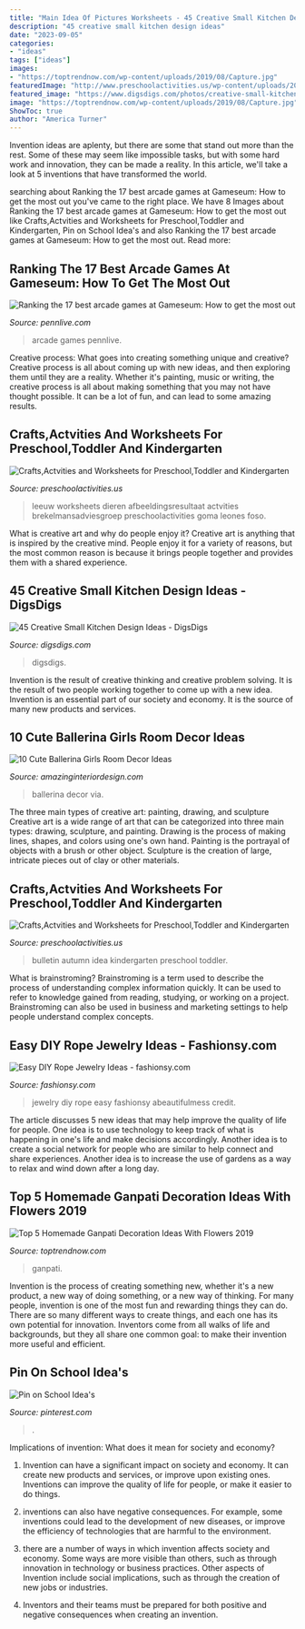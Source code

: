 ```yaml
---
title: "Main Idea Of Pictures Worksheets - 45 Creative Small Kitchen Design Ideas"
description: "45 creative small kitchen design ideas"
date: "2023-09-05"
categories:
- "ideas"
tags: ["ideas"]
images:
- "https://toptrendnow.com/wp-content/uploads/2019/08/Capture.jpg"
featuredImage: "http://www.preschoolactivities.us/wp-content/uploads/2015/08/autumn-bulletin-board-idea-3.jpg"
featured_image: "https://www.digsdigs.com/photos/creative-small-kitchen-ideas-45.jpg"
image: "https://toptrendnow.com/wp-content/uploads/2019/08/Capture.jpg"
ShowToc: true
author: "America Turner"
---
```



Invention ideas are aplenty, but there are some that stand out more than the rest. Some of these may seem like impossible tasks, but with some hard work and innovation, they can be made a reality. In this article, we'll take a look at 5 inventions that have transformed the world.

	

		
searching about Ranking the 17 best arcade games at Gameseum: How to get the most out you've came to the right place. We have 8 Images about Ranking the 17 best arcade games at Gameseum: How to get the most out like Crafts,Actvities and Worksheets for Preschool,Toddler and Kindergarten, Pin on School Idea&#039;s and also Ranking the 17 best arcade games at Gameseum: How to get the most out. Read more:
		
    
## Ranking The 17 Best Arcade Games At Gameseum: How To Get The Most Out

<img loading=lazy src="https://www.pennlive.com/resizer/ecj41Ljb7g8vsjpgPiU6KWWOD8Y=/1200x0/arc-anglerfish-arc2-prod-advancelocal.s3.amazonaws.com/public/6KAGJHRY3VCI5E6EL2YENZV2PA.jpg" onerror="this.onerror=null;this.src='https://tse2.mm.bing.net/th?id=OIP.JXxJ31O006OtiYWtzPdgugHaE8&amp;pid=15.1';" alt="Ranking the 17 best arcade games at Gameseum: How to get the most out">

_Source: pennlive.com_

>arcade games pennlive. 

	

Creative process: What goes into creating something unique and creative?
Creative process is all about coming up with new ideas, and then exploring them until they are a reality. Whether it's painting, music or writing, the creative process is all about making something that you may not have thought possible. It can be a lot of fun, and can lead to some amazing results.

    
## Crafts,Actvities And Worksheets For Preschool,Toddler And Kindergarten

<img loading=lazy src="http://www.preschoolactivities.us/wp-content/uploads/2015/09/free-lion-craft-idea.jpg" onerror="this.onerror=null;this.src='https://tse4.mm.bing.net/th?id=OIP.YmtvEIYmAsFNPyhSd-7nbgHaJ4&amp;pid=15.1';" alt="Crafts,Actvities and Worksheets for Preschool,Toddler and Kindergarten">

_Source: preschoolactivities.us_

>leeuw worksheets dieren afbeeldingsresultaat actvities brekelmansadviesgroep preschoolactivities goma leones foso. 

	

What is creative art and why do people enjoy it?
Creative art is anything that is inspired by the creative mind. People enjoy it for a variety of reasons, but the most common reason is because it brings people together and provides them with a shared experience.

    
## 45 Creative Small Kitchen Design Ideas - DigsDigs

<img loading=lazy src="https://www.digsdigs.com/photos/creative-small-kitchen-ideas-45.jpg" onerror="this.onerror=null;this.src='https://tse1.mm.bing.net/th?id=OIP.Et7EsA0OVrquie2KbH2qdgHaJe&amp;pid=15.1';" alt="45 Creative Small Kitchen Design Ideas - DigsDigs">

_Source: digsdigs.com_

>digsdigs. 

	

Invention is the result of creative thinking and creative problem solving. It is the result of two people working together to come up with a new idea. Invention is an essential part of our society and economy. It is the source of many new products and services.

    
## 10 Cute Ballerina Girls Room Decor Ideas

<img loading=lazy src="http://www.amazinginteriordesign.com/wp-content/uploads/2017/09/Ballerina-Girls-Room-Decor-2.jpg" onerror="this.onerror=null;this.src='https://tse4.mm.bing.net/th?id=OIP.4ELwcCBjgR5_A4Jl1L19JwHaOO&amp;pid=15.1';" alt="10 Cute Ballerina Girls Room Decor Ideas">

_Source: amazinginteriordesign.com_

>ballerina decor via. 

	

The three main types of creative art: painting, drawing, and sculpture
Creative art is a wide range of art that can be categorized into three main types: drawing, sculpture, and painting. Drawing is the process of making lines, shapes, and colors using one's own hand. Painting is the portrayal of objects with a brush or other object. Sculpture is the creation of large, intricate pieces out of clay or other materials.

    
## Crafts,Actvities And Worksheets For Preschool,Toddler And Kindergarten

<img loading=lazy src="http://www.preschoolactivities.us/wp-content/uploads/2015/08/autumn-bulletin-board-idea-3.jpg" onerror="this.onerror=null;this.src='https://tse1.mm.bing.net/th?id=OIP.87xjAK9we557JJndRkoO4gHaEL&amp;pid=15.1';" alt="Crafts,Actvities and Worksheets for Preschool,Toddler and Kindergarten">

_Source: preschoolactivities.us_

>bulletin autumn idea kindergarten preschool toddler. 

	

What is brainstroming?
Brainstroming is a term used to describe the process of understanding complex information quickly. It can be used to refer to knowledge gained from reading, studying, or working on a project. Brainstroming can also be used in business and marketing settings to help people understand complex concepts.

    
## Easy DIY Rope Jewelry Ideas - Fashionsy.com

<img loading=lazy src="http://fashionsy.com/wp-content/uploads/2014/04/6a00d8358081ff69e2017eea61cee2970d-800wi.jpg" onerror="this.onerror=null;this.src='https://tse2.mm.bing.net/th?id=OIP.PQ2nIk6QM55ng7Lx0yXOfgHaLH&amp;pid=15.1';" alt="Easy DIY Rope Jewelry Ideas - fashionsy.com">

_Source: fashionsy.com_

>jewelry diy rope easy fashionsy abeautifulmess credit. 

	

The article discusses 5 new ideas that may help improve the quality of life for people. One idea is to use technology to keep track of what is happening in one's life and make decisions accordingly. Another idea is to create a social network for people who are similar to help connect and share experiences. Another idea is to increase the use of gardens as a way to relax and wind down after a long day.

    
## Top 5 Homemade Ganpati Decoration Ideas With Flowers 2019

<img loading=lazy src="https://toptrendnow.com/wp-content/uploads/2019/08/Capture.jpg" onerror="this.onerror=null;this.src='https://tse4.mm.bing.net/th?id=OIP.ce73jspyG9Rbi51uHl-JdAAAAA&amp;pid=15.1';" alt="Top 5 Homemade Ganpati Decoration Ideas With Flowers 2019">

_Source: toptrendnow.com_

>ganpati. 

	

Invention is the process of creating something new, whether it's a new product, a new way of doing something, or a new way of thinking. For many people, invention is one of the most fun and rewarding things they can do. There are so many different ways to create things, and each one has its own potential for innovation. Inventors come from all walks of life and backgrounds, but they all share one common goal: to make their invention more useful and efficient.

    
## Pin On School Idea&#039;s

<img loading=lazy src="https://i.pinimg.com/736x/43/c7/c6/43c7c60e5aefdfa124ce55c736e60301.jpg" onerror="this.onerror=null;this.src='https://tse2.mm.bing.net/th?id=OIP.9lwtCYQyBvG5JSrRW2DsWQHaNK&amp;pid=15.1';" alt="Pin on School Idea&#039;s">

_Source: pinterest.com_

>. 

	

Implications of invention: What does it mean for society and economy?
1. Invention can have a significant impact on society and economy. It can create new products and services, or improve upon existing ones. Inventions can improve the quality of life for people, or make it easier to do things.
2. inventions can also have negative consequences. For example, some inventions could lead to the development of new diseases, or improve the efficiency of technologies that are harmful to the environment.

3. there are a number of ways in which invention affects society and economy. Some ways are more visible than others, such as through innovation in technology or business practices. Other aspects of Invention include social implications, such as through the creation of new jobs or industries.

4. Inventors and their teams must be prepared for both positive and negative consequences when creating an invention.

